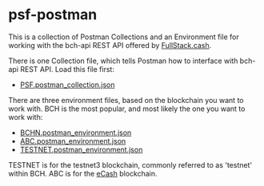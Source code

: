 # psf-postman

This is a collection of Postman Collections and an Environment file for working with the bch-api REST API offered by [FullStack.cash](https://fullstack.cash).

There is one Collection file, which tells Postman how to interface with bch-api REST API. Load this file first:

- [PSF.postman_collection.json](./PSF.postman_collection.json)

There are three environment files, based on the blockchain you want to work with. BCH is the most popular, and most likely the one you want to work with:

- [BCHN.postman_environment.json](./BCHN.postman_environment.json)
- [ABC.postman_environment.json](./ABC.postman_environment.json)
- [TESTNET.postman_environment.json](./TESTNET.postman_environment.json)

TESTNET is for the testnet3 blockchain, commonly referred to as 'testnet' within BCH. ABC is for the [eCash](https://e.cash) blockchain.
